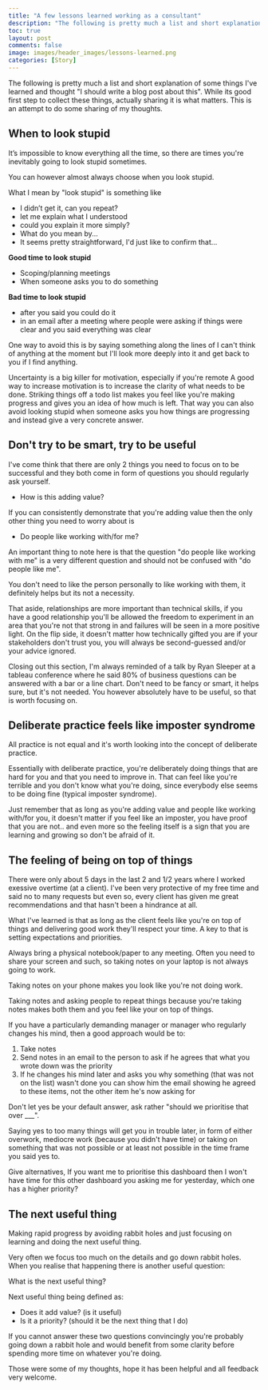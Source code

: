 ```yaml
---
title: "A few lessons learned working as a consultant"
description: "The following is pretty much a list and short explanation of some things I've learned and thought 'I should write a blog post about this'"
toc: true
layout: post
comments: false
image: images/header_images/lessons-learned.png
categories: [Story]
---
```


The following is pretty much a list and short explanation of some things I've learned and thought "I should write a blog post about this". While its good first step to collect these things, actually sharing it is what matters. This is an attempt to do some sharing of my thoughts.


## When to look stupid
It’s impossible to know everything all the time, so there are times you're inevitably going to look stupid sometimes.

You can however almost always choose when you look stupid.

What I mean by "look stupid" is something like
- I didn’t get it, can you repeat?
- let me explain what I understood
- could you explain it more simply?
- What do you mean by...
- It seems pretty straightforward, I'd just like to confirm that...

**Good time to look stupid**
- Scoping/planning meetings
- When someone asks you to do something

**Bad time to look stupid**
- after you said you could do it
- in an email after a meeting where people were asking if things were clear and you said everything was clear

One way to avoid this is by saying something along the lines of I can't think of anything at the moment but I'll look more deeply into it and get back to you if I find anything.

Uncertainty is a big killer for motivation, especially if you're remote
A good way to increase motivation is to increase the clarity of what needs to be done. Striking things off a todo list makes you feel like you're making progress and gives you an idea of how much is left. That way you can also avoid looking stupid when someone asks you how things are progressing and instead give a very concrete answer.

## Don't try to be smart, try to be useful
I've come think that there are only 2 things you need to focus on to be successful and they both come in form of questions you should regularly ask yourself.

- How is this adding value?

If you can consistently demonstrate that you're adding value then the only other thing you need to worry about is

- Do people like working with/for me?

An important thing to note here is that the question "do people like working with me" is a very different question and should not be confused with "do people like me".

You don't need to like the person personally to like working with them, it definitely helps but its not a necessity.

That aside, relationships are more important than technical skills, if you have a good relationship you'll be allowed the freedom to experiment in an area that you're not that strong in and failures will be seen in a more positive light. On the flip side, it doesn't matter how technically gifted you are if your stakeholders don't trust you, you will always be second-guessed and/or your advice ignored.

Closing out this section, I'm always reminded of a talk by Ryan Sleeper at a tableau conference where he said 80% of business questions can be answered with a bar or a line chart. Don't need to be fancy or smart, it helps sure, but it's not needed. You however absolutely have to be useful, so that is worth focusing on.


## Deliberate practice feels like imposter syndrome
All practice is not equal and it's worth looking into the concept of deliberate practice.

Essentially with deliberate practice, you're deliberately doing things that are hard for you and that you need to improve in. That can feel like you're terrible and you don't know what you're doing, since everybody else seems to be doing fine (typical imposter syndrome).

Just remember that as long as you're adding value and people like working with/for you, it doesn't matter if you feel like an imposter, you have proof that you are not.. and even more so the feeling itself is a sign that you are learning and growing so don't be afraid of it.


## The feeling of being on top of things
There were only about 5 days in the last 2 and 1/2 years where I worked exessive overtime (at a client). I've been very protective of my free time and said no to many requests but even so, every client has given me great recommendations and that hasn't been a hindrance at all.

What I've learned is that as long as the client feels like you're on top of things and delivering good work they'll respect your time.
A key to that is setting expectations and priorities.

Always bring a physical notebook/paper to any meeting.
Often you need to share your screen and such, so taking notes on your laptop is not always going to work.

Taking notes on your phone makes you look like you're not doing work.

Taking notes and asking people to repeat things because you're taking notes makes both them and you feel like your on top of things.

If you have a particularly demanding manager or manager who regularly changes his mind, then a good approach would be to:
1. Take notes
2. Send notes in an email to the person to ask if he agrees that what you wrote down was the priority
3. If he changes his mind later and asks you why something (that was not on the list) wasn't done you can show him the email showing he agreed to these items, not the other item he's now asking for

Don't let yes be your default answer, ask rather "should we prioritise that over ___".

Saying yes to too many things will get you in trouble later, in form of either overwork, mediocre work (because you didn't have time) or taking on something that was not possible or at least not possible in the time frame you said yes to.

Give alternatives, If you want me to prioritise this dashboard then I won't have time for this other dashboard you asking me for yesterday, which one has a higher priority?


## The next useful thing
Making rapid progress by avoiding rabbit holes and just focusing on learning and doing the next useful thing.

Very often we focus too much on the details and go down rabbit holes.
When you realise that happening there is another useful question:

What is the next useful thing?

Next useful thing being defined as:
- Does it add value? (is it useful)
- Is it a priority? (should it be the next thing that I do)

If you cannot answer these two questions convincingly you're probably going down a rabbit hole and would benefit from some clarity before spending more time on whatever you're doing.

Those were some of my thoughts, hope it has been helpful and all feedback very welcome.